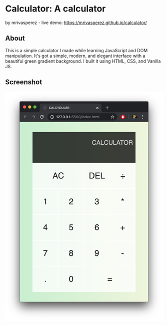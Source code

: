# Calculator: A calculator
by mrivasperez - live demo: https://mrivasperez.github.io/calculator/

## About
This is a simple calculator I made while learning JavaScript and DOM manipulation. It's got a simple, modern, and elegant interface with a beautiful green gradient background. I built it using HTML, CSS, and Vanilla JS.

## Screenshot
![A screen shot of the main page](screenshot.png)